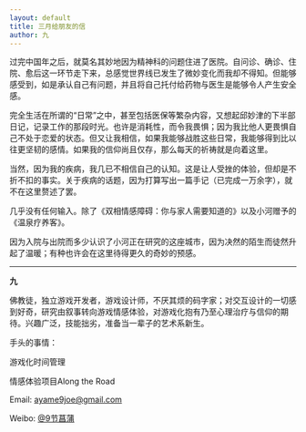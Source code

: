 ```yaml
---
layout: default
title: 三月给朋友的信
author: 九
---
```

过完中国年之后，就莫名其妙地因为精神科的问题住进了医院。自问诊、确诊、住院、愈后这一环节走下来，总感觉世界线已发生了微妙变化而我却不得知。但能够感受到，如是承认自己有问题，并且将自己托付给药物与医生是能够令人产生安全感。

完全生活在所谓的“日常”之中，甚至包括医保等繁杂内容，又想起邱妙津的下半部日记，记录工作的那段时光。也许是消耗性，而令我畏惧；因为我比他人更畏惧自己不处于恋爱的状态。但又让我相信，如果我能够战胜这些日常，我能够得到比以往更坚韧的感情。如果我的信仰尚且仅存，那么每天的祈祷就是向着这里。

当然，因为我的疾病，我几已不相信自己的认知。这是让人受挫的体验，但却是不折不扣的事实。关于疾病的话题，因为打算写出一篇手记（已完成一万余字），就不在这里赘述了罢。

几乎没有任何输入。除了《双相情感障碍：你与家人需要知道的》以及小河赠予的《温泉疗养客》。

因为入院与出院而多少认识了小河正在研究的这座城市，因为决然的陌生而徒然升起了温暖；有种也许会在这里待得更久的奇妙的预感。

---

**九**

佛教徒，独立游戏开发者，游戏设计师，不厌其烦的码字家；对交互设计的一切感到好奇，研究由叙事转向游戏情感体验，对游戏化抱有乃至心理治疗与信仰的期待。兴趣广泛，技能拙劣，准备当一辈子的艺术系新生。

手头的事情：

游戏化时间管理

情感体验项目Along the Road

Email: [ayame9joe@gmail.com](ayame9joe@gmail.com "ayame9joe@gmail.com")

Weibo: [@9节菖蒲](http://weibo.com/ayame9joe/ "@9节菖蒲")